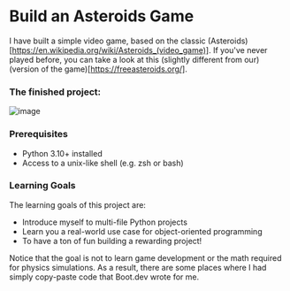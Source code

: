 # Build an Asteroids Game

I have built a simple video game, based on the classic (Asteroids)[https://en.wikipedia.org/wiki/Asteroids_(video_game)]. If you've never played before, you can take a look at this (slightly different from our) (version of the game)[https://freeasteroids.org/].

### The finished project:
![image](https://storage.googleapis.com/qvault-webapp-dynamic-assets/course_assets/YmSwzVB.gif)

### Prerequisites

- Python 3.10+ installed
- Access to a unix-like shell (e.g. zsh or bash)

### Learning Goals

The learning goals of this project are:

- Introduce myself to multi-file Python projects
- Learn you a real-world use case for object-oriented programming
- To have a ton of fun building a rewarding project!

Notice that the goal is not to learn game development or the math required for physics simulations. As a result, there are some places where I had simply copy-paste code that Boot.dev wrote for me.